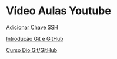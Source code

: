 ﻿# Vídeo Aulas Youtube

[Adicionar Chave SSH](https://www.youtube.com/watch?v=fD9x_FD-GZU&t=91s&ab_channel=ItacirPompeu)

[Introdução Git e GitHub](https://www.youtube.com/watch?v=zK3OFMRvVCY&ab_channel=AjudaInform%C3%A1tica)

[Curso Dio Git/GitHub](https://web.dio.me/course/introducao-ao-git-e-ao-github/learning/75b9fe49-6ed4-4480-83a7-7e37fc356aa9?back=/track/eduzz-fullstack-developer-2)
